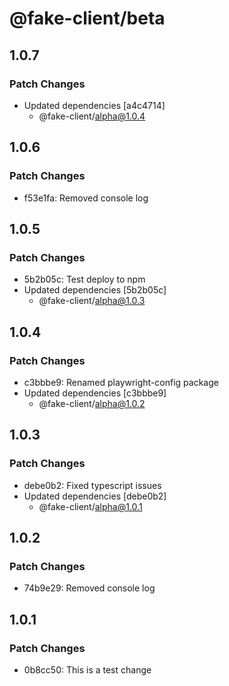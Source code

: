 # @fake-client/beta

## 1.0.7

### Patch Changes

- Updated dependencies [a4c4714]
  - @fake-client/alpha@1.0.4

## 1.0.6

### Patch Changes

- f53e1fa: Removed console log

## 1.0.5

### Patch Changes

- 5b2b05c: Test deploy to npm
- Updated dependencies [5b2b05c]
  - @fake-client/alpha@1.0.3

## 1.0.4

### Patch Changes

- c3bbbe9: Renamed playwright-config package
- Updated dependencies [c3bbbe9]
  - @fake-client/alpha@1.0.2

## 1.0.3

### Patch Changes

- debe0b2: Fixed typescript issues
- Updated dependencies [debe0b2]
  - @fake-client/alpha@1.0.1

## 1.0.2

### Patch Changes

- 74b9e29: Removed console log

## 1.0.1

### Patch Changes

- 0b8cc50: This is a test change
